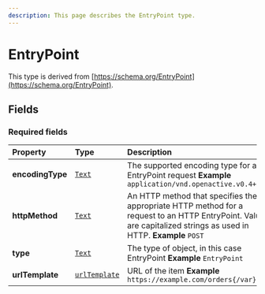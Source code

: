 ```yaml
---
description: This page describes the EntryPoint type.
---
```


# EntryPoint

This type is derived from [https://schema.org/EntryPoint](https://schema.org/EntryPoint).

## **Fields**

### **Required fields**

| Property | Type | Description |
| :--- | :--- | :--- |
| **encodingType** |  [`Text`](https://schema.org/Text) |  The supported encoding type for an EntryPoint request  **Example**  `application/vnd.openactive.v0.4+json` |
| **httpMethod** |  [`Text`](https://schema.org/Text) |  An HTTP method that specifies the appropriate HTTP method for a request to an HTTP EntryPoint. Values are capitalized strings as used in HTTP.  **Example**  `POST` |
| **type** |  [`Text`](https://schema.org/Text) |  The type of object, in this case EntryPoint  **Example**  `EntryPoint` |
| **urlTemplate** |  [`urlTemplate`](https://schema.org/urlTemplate) |  URL of the item  **Example**  `https://example.com/orders{/var}` |

